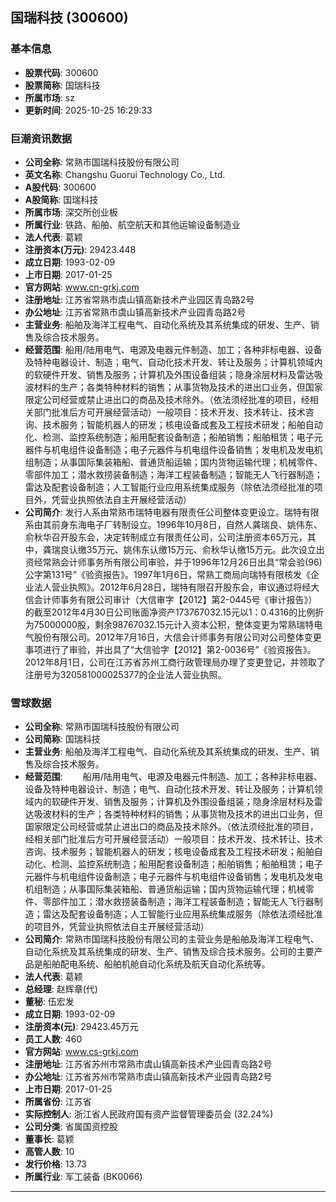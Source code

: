## 国瑞科技 (300600)

### 基本信息

- **股票代码**: 300600
- **股票简称**: 国瑞科技
- **所属市场**: sz
- **更新时间**: 2025-10-25 16:29:33

### 巨潮资讯数据

- **公司全称**: 常熟市国瑞科技股份有限公司
- **英文名称**: Changshu Guorui Technology Co., Ltd.
- **A股代码**: 300600
- **A股简称**: 国瑞科技
- **所属市场**: 深交所创业板
- **所属行业**: 铁路、船舶、航空航天和其他运输设备制造业
- **法人代表**: 葛颖
- **注册资本(万元)**: 29423.448
- **成立日期**: 1993-02-09
- **上市日期**: 2017-01-25
- **官方网站**: www.cn-grkj.com
- **注册地址**: 江苏省常熟市虞山镇高新技术产业园区青岛路2号
- **办公地址**: 江苏省常熟市虞山镇高新技术产业园青岛路2号
- **主营业务**: 船舶及海洋工程电气、自动化系统及其系统集成的研发、生产、销售及综合技术服务。
- **经营范围**: 船用/陆用电气、电源及电器元件制造、加工；各种非标电器、设备及特种电器设计、制造；电气、自动化技术开发、转让及服务；计算机领域内的软硬件开发、销售及服务；计算机及外围设备组装；隐身涂层材料及雷达吸波材料的生产；各类特种材料的销售；从事货物及技术的进出口业务，但国家限定公司经营或禁止进出口的商品及技术除外。（依法须经批准的项目，经相关部门批准后方可开展经营活动）一般项目：技术开发、技术转让、技术咨询、技术服务；智能机器人的研发；核电设备成套及工程技术研发；船舶自动化、检测、监控系统制造；船用配套设备制造；船舶销售；船舶租赁；电子元器件与机电组件设备制造；电子元器件与机电组件设备销售；发电机及发电机组制造；从事国际集装箱船、普通货船运输；国内货物运输代理；机械零件、零部件加工；潜水救捞装备制造；海洋工程装备制造；智能无人飞行器制造；雷达及配套设备制造；人工智能行业应用系统集成服务（除依法须经批准的项目外，凭营业执照依法自主开展经营活动）
- **公司简介**: 发行人系由常熟市瑞特电器有限责任公司整体变更设立。瑞特有限系由其前身东海电子厂转制设立。1996年10月8日，自然人龚瑞良、姚伟东、俞秋华召开股东会，决定转制成立有限责任公司，公司注册资本65万元，其中，龚瑞良认缴35万元、姚伟东认缴15万元、俞秋华认缴15万元。此次设立出资经常熟会计师事务所有限公司审验，并于1996年12月26日出具“常会验(96)公字第131号”《验资报告》。1997年1月6日，常熟工商局向瑞特有限核发《企业法人营业执照》。2012年6月28日，瑞特有限召开股东会，审议通过将经大信会计师事务有限公司审计（大信审字【2012】第2-0445号《审计报告》）的截至2012年4月30日公司账面净资产173767032.15元以1：0.4316的比例折为75000000股，剩余98767032.15元计入资本公积，整体变更为常熟瑞特电气股份有限公司。2012年7月16日，大信会计师事务有限公司对公司整体变更事项进行了审验，并出具了“大信验字【2012】第2-0036号”《验资报告》。2012年8月1日，公司在江苏省苏州工商行政管理局办理了变更登记，并领取了注册号为320581000025377的企业法人营业执照。

### 雪球数据

- **公司全称**: 常熟市国瑞科技股份有限公司
- **公司简称**: 国瑞科技
- **主营业务**: 船舶及海洋工程电气、自动化系统及其系统集成的研发、生产、销售及综合技术服务。
- **经营范围**: 　　船用/陆用电气、电源及电器元件制造、加工；各种非标电器、设备及特种电器设计、制造；电气、自动化技术开发、转让及服务；计算机领域内的软硬件开发、销售及服务；计算机及外围设备组装；隐身涂层材料及雷达吸波材料的生产；各类特种材料的销售；从事货物及技术的进出口业务，但国家限定公司经营或禁止进出口的商品及技术除外。（依法须经批准的项目，经相关部门批准后方可开展经营活动）一般项目：技术开发、技术转让、技术咨询、技术服务；智能机器人的研发；核电设备成套及工程技术研发；船舶自动化、检测、监控系统制造；船用配套设备制造；船舶销售；船舶租赁；电子元器件与机电组件设备制造；电子元器件与机电组件设备销售；发电机及发电机组制造；从事国际集装箱船、普通货船运输；国内货物运输代理；机械零件、零部件加工；潜水救捞装备制造；海洋工程装备制造；智能无人飞行器制造；雷达及配套设备制造；人工智能行业应用系统集成服务（除依法须经批准的项目外，凭营业执照依法自主开展经营活动）
- **公司简介**: 常熟市国瑞科技股份有限公司的主营业务是船舶及海洋工程电气、自动化系统及其系统集成的研发、生产、销售及综合技术服务。公司的主要产品是船舶配电系统、船舶机舱自动化系统及航天自动化系统等。
- **法人代表**: 葛颖
- **总经理**: 赵辉章(代)
- **董秘**: 伍宏发
- **成立日期**: 1993-02-09
- **注册资本(元)**: 29423.45万元
- **员工人数**: 460
- **官方网站**: www.cs-grkj.com
- **注册地址**: 江苏省苏州市常熟市虞山镇高新技术产业园青岛路2号
- **办公地址**: 江苏省苏州市常熟市虞山镇高新技术产业园青岛路2号
- **上市日期**: 2017-01-25
- **所属省份**: 江苏省
- **实际控制人**: 浙江省人民政府国有资产监督管理委员会 (32.24%)
- **公司分类**: 省属国资控股
- **董事长**: 葛颖
- **高管人数**: 10
- **发行价格**: 13.73
- **所属行业**: 军工装备 (BK0066)

---